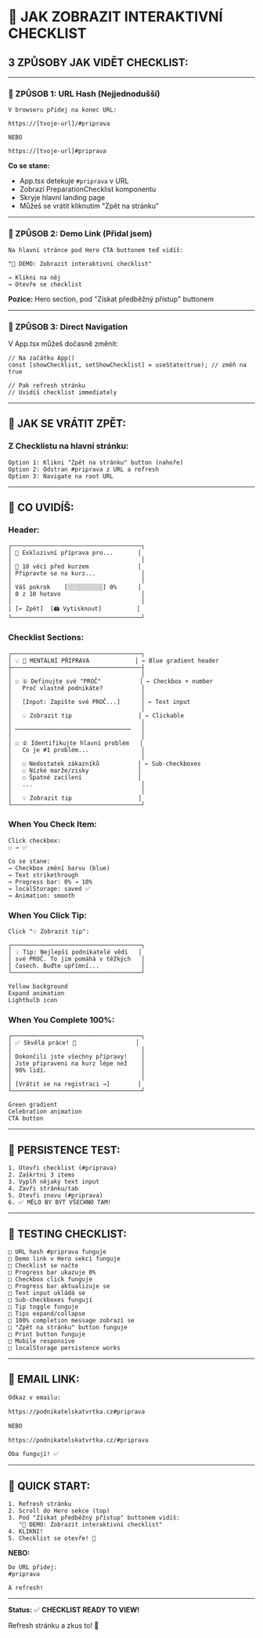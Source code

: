 # 🎯 JAK ZOBRAZIT INTERAKTIVNÍ CHECKLIST

## **3 ZPŮSOBY JAK VIDĚT CHECKLIST:**

---

### **🚀 ZPŮSOB 1: URL Hash (Nejjednodušší)**

```
V browseru přidej na konec URL:

https://[tvoje-url]/#priprava

NEBO

https://[tvoje-url]#priprava
```

**Co se stane:**
- App.tsx detekuje `#priprava` v URL
- Zobrazí PreparationChecklist komponentu
- Skryje hlavní landing page
- Můžeš se vrátit kliknutím "Zpět na stránku"

---

### **🎯 ZPŮSOB 2: Demo Link (Přidal jsem)**

```
Na hlavní stránce pod Hero CTA buttonem teď vidíš:

"🎯 DEMO: Zobrazit interaktivní checklist"

→ Klikni na něj
→ Otevře se checklist
```

**Pozice:** Hero section, pod "Získat předběžný přístup" buttonem

---

### **📱 ZPŮSOB 3: Direct Navigation**

V App.tsx můžeš dočasně změnit:

```tsx
// Na začátku App()
const [showChecklist, setShowChecklist] = useState(true); // změň na true

// Pak refresh stránku
// Uvidíš checklist immediately
```

---

## **🔄 JAK SE VRÁTIT ZPĚT:**

### **Z Checklistu na hlavní stránku:**

```
Option 1: Klikni "Zpět na stránku" button (nahoře)
Option 2: Odstran #priprava z URL a refresh
Option 3: Navigate na root URL
```

---

## **🎨 CO UVIDÍŠ:**

### **Header:**
```
┌─────────────────────────────────────┐
│ 🏅 Exkluzivní příprava pro...       │
│                                     │
│ 🎯 10 věcí před kurzem              │
│ Připravte se na kurz...             │
│                                     │
│ Váš pokrok    [░░░░░░░░░░] 0%      │
│ 0 z 10 hotovo                       │
│                                     │
│ [← Zpět]  [🖨️ Vytisknout]          │
└─────────────────────────────────────┘
```

### **Checklist Sections:**
```
┌─────────────────────────────────────┐
│ 💡 📝 MENTÁLNÍ PŘÍPRAVA             │ ← Blue gradient header
├─────────────────────────────────────┤
│                                     │
│ ☐ ① Definujte své "PROČ"           │ ← Checkbox + number
│   Proč vlastně podnikáte?           │
│                                     │
│   [Input: Zapište své PROČ...]      │ ← Text input
│                                     │
│   💡 Zobrazit tip                   │ ← Clickable
│                                     │
│ ─────────────────────────────────   │
│                                     │
│ ☐ ② Identifikujte hlavní problém   │
│   Co je #1 problém...               │
│                                     │
│   ☐ Nedostatek zákazníků           │ ← Sub-checkboxes
│   ☐ Nízké marže/zisky              │
│   ☐ Špatné zacílení                │
│   ...                               │
│                                     │
│   💡 Zobrazit tip                   │
└─────────────────────────────────────┘
```

### **When You Check Item:**
```
Click checkbox:
☐ → ✅

Co se stane:
→ Checkbox změní barvu (blue)
→ Text strikethrough
→ Progress bar: 0% → 10%
→ localStorage: saved ✅
→ Animation: smooth
```

### **When You Click Tip:**
```
Click "💡 Zobrazit tip":

┌─────────────────────────────────────┐
│ 💡 Tip: Nejlepší podnikatelé vědí   │
│ své PROČ. To jim pomáhá v těžkých   │
│ časech. Buďte upřímní...            │
└─────────────────────────────────────┘

Yellow background
Expand animation
Lightbulb icon
```

### **When You Complete 100%:**
```
┌─────────────────────────────────────┐
│ ✅ Skvělá práce! 🎉                 │
│                                     │
│ Dokončili jste všechny přípravy!    │
│ Jste připraveni na kurz lépe než    │
│ 90% lidí.                           │
│                                     │
│ [Vrátit se na registraci →]        │
└─────────────────────────────────────┘

Green gradient
Celebration animation
CTA button
```

---

## **💾 PERSISTENCE TEST:**

```
1. Otevři checklist (#priprava)
2. Zaškrtni 3 items
3. Vyplň nějaký text input
4. Zavři stránku/tab
5. Otevři znovu (#priprava)
6. ✅ MĚLO BY BÝT VŠECHNO TAM!
```

---

## **🎯 TESTING CHECKLIST:**

```
□ URL hash #priprava funguje
□ Demo link v Hero sekci funguje
□ Checklist se načte
□ Progress bar ukazuje 0%
□ Checkbox click funguje
□ Progress bar aktualizuje se
□ Text input ukládá se
□ Sub-checkboxes fungují
□ Tip toggle funguje
□ Tips expand/collapse
□ 100% completion message zobrazí se
□ "Zpět na stránku" button funguje
□ Print button funguje
□ Mobile responsive
□ localStorage persistence works
```

---

## **📧 EMAIL LINK:**

```html
Odkaz v emailu:

https://podnikatelskatvrtka.cz#priprava

NEBO

https://podnikatelskatvrtka.cz/#priprava

Oba fungují! ✅
```

---

## **🚀 QUICK START:**

```
1. Refresh stránku
2. Scroll do Hero sekce (top)
3. Pod "Získat předběžný přístup" buttonem vidíš:
   "🎯 DEMO: Zobrazit interaktivní checklist"
4. KLIKNI!
5. Checklist se otevře! 🎉
```

**NEBO:**

```
Do URL přidej:
#priprava

A refresh!
```

---

**Status:** ✅ **CHECKLIST READY TO VIEW!**

Refresh stránku a zkus to! 🚀